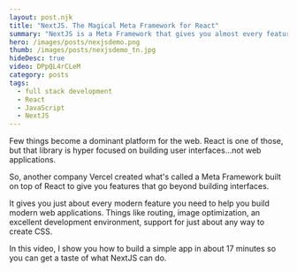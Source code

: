 ```yaml
---
layout: post.njk
title: "NextJS. The Magical Meta Framework for React"
summary: "NextJS is a Meta Framework that gives you almost every feature you wish React had for building apps and sites."
hero: /images/posts/nexjsdemo.png
thumb: /images/posts/nexjsdemo_tn.jpg
hideDesc: true
video: DPpQL4rCLeM
category: posts
tags:
  - full stack development
  - React
  - JavaScript
  - NextJS
---
```


Few things become a dominant platform for the web. React is one of those, but that library is hyper focused on building user interfaces...not web applications.

So, another company Vercel created what's called a Meta Framework built on top of React to give you features that go beyond building interfaces.

It gives you just about every modern feature you need to help you build modern web applications. Things like routing, image optimization, an excellent development environment, support for just about any way to create CSS.

In this video, I show you how to build a simple app in about 17 minutes so you can get a taste of what NextJS can do.
